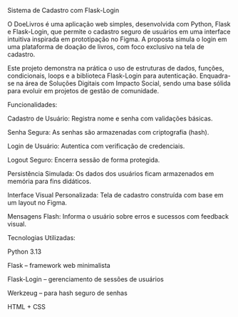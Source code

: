 Sistema de Cadastro com Flask-Login

O DoeLivros é uma aplicação web simples, desenvolvida com Python, Flask e Flask-Login, que permite o cadastro seguro de usuários em uma interface intuitiva inspirada em prototipação no Figma. A proposta simula o login em uma plataforma de doação de livros, com foco exclusivo na tela de cadastro.

Este projeto demonstra na prática o uso de estruturas de dados, funções, condicionais, loops e a biblioteca Flask-Login para autenticação. Enquadra-se na área de Soluções Digitais com Impacto Social, sendo uma base sólida para evoluir em projetos de gestão de comunidade.

Funcionalidades:

Cadastro de Usuário: Registra nome e senha com validações básicas.

Senha Segura: As senhas são armazenadas com criptografia (hash).

Login de Usuário: Autentica com verificação de credenciais.

Logout Seguro: Encerra sessão de forma protegida.

Persistência Simulada: Os dados dos usuários ficam armazenados em memória para fins didáticos.

Interface Visual Personalizada: Tela de cadastro construída com base em um layout no Figma.

Mensagens Flash: Informa o usuário sobre erros e sucessos com feedback visual.


Tecnologias Utilizadas:

Python 3.13

Flask – framework web minimalista

Flask-Login – gerenciamento de sessões de usuários

Werkzeug – para hash seguro de senhas

HTML + CSS
